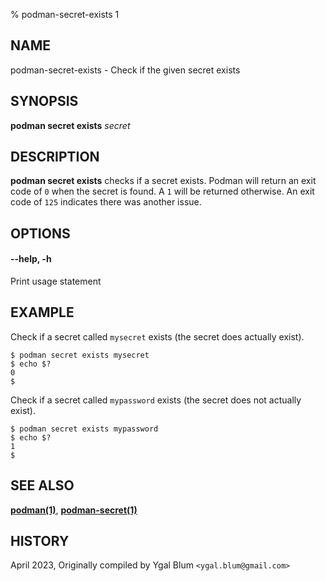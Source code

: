 % podman-secret-exists 1

## NAME
podman\-secret\-exists - Check if the given secret exists

## SYNOPSIS
**podman secret exists** *secret*

## DESCRIPTION
**podman secret exists** checks if a secret exists. Podman will return an exit code
of `0` when the secret is found. A `1` will be returned otherwise. An exit code of
`125` indicates there was another issue.


## OPTIONS

#### **--help**, **-h**

Print usage statement

## EXAMPLE

Check if a secret called `mysecret` exists (the secret does actually exist).
```
$ podman secret exists mysecret
$ echo $?
0
$
```

Check if a secret called `mypassword` exists (the secret does not actually exist).
```
$ podman secret exists mypassword
$ echo $?
1
$
```

## SEE ALSO
**[podman(1)](podman.1.md)**, **[podman-secret(1)](podman-secret.1.md)**

## HISTORY
April 2023, Originally compiled by Ygal Blum `<ygal.blum@gmail.com>`
